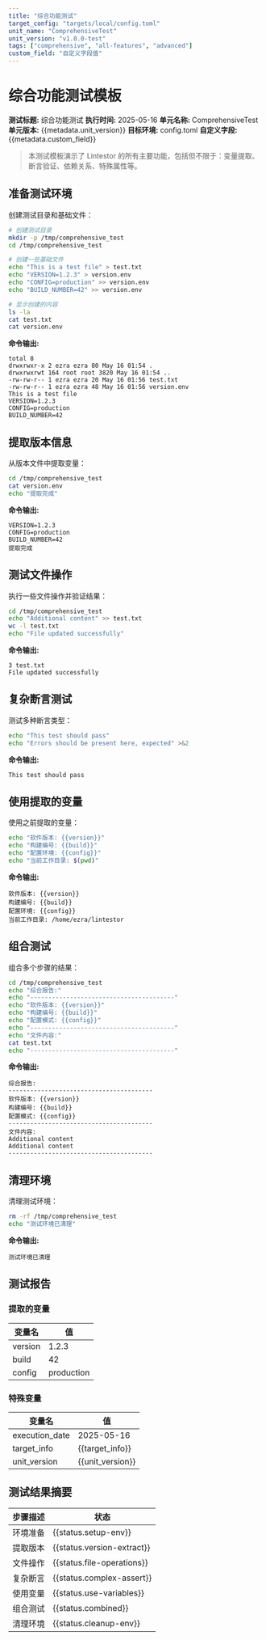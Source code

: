 ```yaml
---
title: "综合功能测试"
target_config: "targets/local/config.toml"
unit_name: "ComprehensiveTest"
unit_version: "v1.0.0-test"
tags: ["comprehensive", "all-features", "advanced"]
custom_field: "自定义字段值"
---
```


# 综合功能测试模板

**测试标题:** 综合功能测试
**执行时间:** 2025-05-16
**单元名称:** ComprehensiveTest
**单元版本:** {{metadata.unit_version}}
**目标环境:** config.toml
**自定义字段:** {{metadata.custom_field}}

> 本测试模板演示了 Lintestor 的所有主要功能，包括但不限于：变量提取、断言验证、依赖关系、特殊属性等。

## 准备测试环境

创建测试目录和基础文件：

```bash
# 创建测试目录
mkdir -p /tmp/comprehensive_test
cd /tmp/comprehensive_test

# 创建一些基础文件
echo "This is a test file" > test.txt
echo "VERSION=1.2.3" > version.env
echo "CONFIG=production" >> version.env
echo "BUILD_NUMBER=42" >> version.env

# 显示创建的内容
ls -la
cat test.txt
cat version.env
```

**命令输出:**

```output {ref="setup-env"}
total 8
drwxrwxr-x 2 ezra ezra 80 May 16 01:54 .
drwxrwxrwt 164 root root 3820 May 16 01:54 ..
-rw-rw-r-- 1 ezra ezra 20 May 16 01:56 test.txt
-rw-rw-r-- 1 ezra ezra 48 May 16 01:56 version.env
This is a test file
VERSION=1.2.3
CONFIG=production
BUILD_NUMBER=42
```

## 提取版本信息

从版本文件中提取变量：

```bash
cd /tmp/comprehensive_test
cat version.env
echo "提取完成"
```

**命令输出:**

```output {ref="version-extract"}
VERSION=1.2.3
CONFIG=production
BUILD_NUMBER=42
提取完成
```

## 测试文件操作

执行一些文件操作并验证结果：

```bash
cd /tmp/comprehensive_test
echo "Additional content" >> test.txt
wc -l test.txt
echo "File updated successfully"
```

**命令输出:**

```output {ref="file-operations"}
3 test.txt
File updated successfully
```

## 复杂断言测试

测试多种断言类型：

```bash
echo "This test should pass"
echo "Errors should be present here, expected" >&2
```

**命令输出:**

```output {ref="complex-assert"}
This test should pass
```

## 使用提取的变量

使用之前提取的变量：

```bash
echo "软件版本: {{version}}"
echo "构建编号: {{build}}"
echo "配置环境: {{config}}"
echo "当前工作目录: $(pwd)"
```

**命令输出:**

```output {ref="use-variables"}
软件版本: {{version}}
构建编号: {{build}}
配置环境: {{config}}
当前工作目录: /home/ezra/lintestor
```

## 组合测试

组合多个步骤的结果：

```bash
cd /tmp/comprehensive_test
echo "综合报告:"
echo "----------------------------------------"
echo "软件版本: {{version}}"
echo "构建编号: {{build}}"
echo "配置模式: {{config}}"
echo "----------------------------------------"
echo "文件内容:"
cat test.txt
echo "----------------------------------------"
```

**命令输出:**

```output {ref="combined"}
综合报告:
----------------------------------------
软件版本: {{version}}
构建编号: {{build}}
配置模式: {{config}}
----------------------------------------
文件内容:
Additional content
Additional content
----------------------------------------
```

## 清理环境

清理测试环境：

```bash
rm -rf /tmp/comprehensive_test
echo "测试环境已清理"
```

**命令输出:**

```output {ref="cleanup-env"}
测试环境已清理
```

## 测试报告

### 提取的变量

| 变量名 | 值 |
|-------|-----|
| version | 1.2.3 |
| build | 42 |
| config | production |

### 特殊变量

| 变量名 | 值 |
|-------|-----|
| execution_date | 2025-05-16 |
| target_info | {{target_info}} |
| unit_version | {{unit_version}} |

## 测试结果摘要

| 步骤描述 | 状态 |
|---------|------|
| 环境准备 | {{status.setup-env}} |
| 提取版本 | {{status.version-extract}} |
| 文件操作 | {{status.file-operations}} |
| 复杂断言 | {{status.complex-assert}} |
| 使用变量 | {{status.use-variables}} |
| 组合测试 | {{status.combined}} |
| 清理环境 | {{status.cleanup-env}} |
